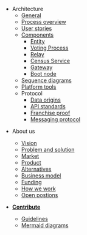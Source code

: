 <!-- - [White paper](/whitepaper.md) -->
- Architecture
    - [General](/architecture/general.md)
    - [Process overview](/architecture/process-overview.md)
    - [User stories](/architecture/user-stories.md)
    - [Components](/architecture/components.md)
        - [Entity](/architecture/components/entity.md)
        - [Voting Process](/architecture/components/process.md)
        - [Relay](/architecture/components/relay.md)
        - [Census Service](/architecture/components/census-service.md)
        - [Gateway](/architecture/components/gateway.md)
        - [Boot node](/architecture/components/bootnode.md)
    - [Sequence diagrams](/architecture/sequence-diagrams.md)
    - [Platform tools](/architecture/platform-tools.md)
    - Protocol
        - [Data origins](/architecture/protocol/data-origins.md)
        - [API standards](/architecture/protocol/api-standard.md)
        - [Franchise proof](/architecture/protocol/franchise-proof.md)
        - [Messaging protocol](/architecture/protocol/messaging.md)
<!-- - Integrating Vocdoni -->
<!--    - [Overview](/integration/overview.md) -->
<!--    - [DVote JS library](/integration/dvote-js.md) -->
<!--    - [DVote Go library](/integration/go-dvote.md) -->
<!--    - [Client set up](/integration/client-set-up.md) -->
<!--    - [Relay set up](/integration/relay-set-up.md) -->
<!--    - [Vote scrutiny](/integration/scrutiny.md) -->
- About us
  - [Vision](/about-us/vision.md)
  - [Problem and solution](/about-us/problem-solution.md)
  - [Market](/about-us/market.md)
  - [Product](/about-us/product.md)
  - [Alternatives](/about-us/alternatives.md)
  - [Business model](/about-us/business-model.md)
  - [Funding](/about-us/funding.md)
  - [How we work](/about-us/how-we-work.md)
  - [Open postions](/about-us/open-positions.md)
  
- [**Contribute**](/contribute.md)
    - [Guidelines](/contribute/guidelines.md)
    - [Mermaid diagrams](/contribute/mermaid.md)
